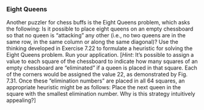 ### Eight Queens

Another puzzler for chess buffs is the Eight Queens problem, which asks the
following: Is it possible to place eight queens on an empty chessboard so that no queen is “attacking”
any other (i.e., no two queens are in the same row, in the same column or along the same diagonal)?
Use the thinking developed in Exercise 7.22 to formulate a heuristic for solving the Eight Queens
problem. Run your application. [_Hint_: It’s possible to assign a value to each square of the chessboard
to indicate how many squares of an empty chessboard are “eliminated” if a queen is placed in that
square. Each of the corners would be assigned the value 22, as demonstrated by Fig. 7.31. Once
these “elimination numbers” are placed in all 64 squares, an appropriate heuristic might be as follows:
Place the next queen in the square with the smallest elimination number. Why is this strategy
intuitively appealing?]